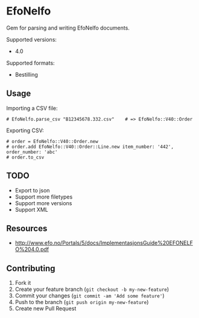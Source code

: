 # EfoNelfo

Gem for parsing and writing EfoNelfo documents.

Supported versions:

* 4.0

Supported formats:

* Bestilling


## Usage

Importing a CSV file:

    # EfoNelfo.parse_csv "B12345678.332.csv"    # => EfoNelfo::V40::Order

Exporting CSV:

    # order = EfoNelfo::V40::Order.new
    # order.add EfoNelfo::V40::Order::Line.new item_number: '442', order_number: 'abc'
    # order.to_csv


## TODO

* Export to json
* Support more filetypes
* Support more versions
* Support XML


## Resources

* http://www.efo.no/Portals/5/docs/ImplementasjonsGuide%20EFONELFO%204.0.pdf


## Contributing

1. Fork it
2. Create your feature branch (`git checkout -b my-new-feature`)
3. Commit your changes (`git commit -am 'Add some feature'`)
4. Push to the branch (`git push origin my-new-feature`)
5. Create new Pull Request
